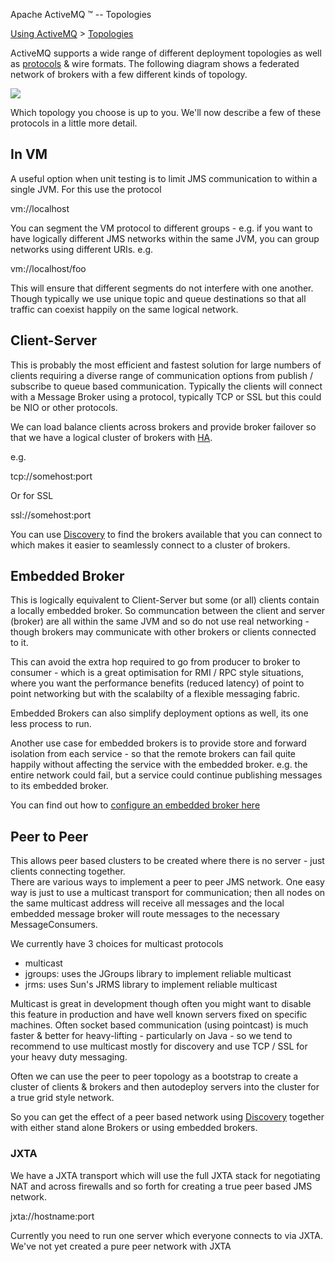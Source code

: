 Apache ActiveMQ ™ -- Topologies 

[Using ActiveMQ](using-activemq.html) > [Topologies](topologies.html)


ActiveMQ supports a wide range of different deployment topologies as well as [protocols](uri-protocols.html) & wire formats. The following diagram shows a federated network of brokers with a few different kinds of topology.

[![](topologies.data/BrokerTopology-1.png)](http://activemq.org/BrokerTopology.pdf)

Which topology you choose is up to you. We'll now describe a few of these protocols in a little more detail.

In VM
-----

A useful option when unit testing is to limit JMS communication to within a single JVM. For this use the protocol

vm://localhost

You can segment the VM protocol to different groups - e.g. if you want to have logically different JMS networks within the same JVM, you can group networks using different URIs. e.g.

vm://localhost/foo

This will ensure that different segments do not interfere with one another. Though typically we use unique topic and queue destinations so that all traffic can coexist happily on the same logical network.

Client-Server
-------------

This is probably the most efficient and fastest solution for large numbers of clients requiring a diverse range of communication options from publish / subscribe to queue based communication. Typically the clients will connect with a Message Broker using a protocol, typically TCP or SSL but this could be NIO or other protocols.

We can load balance clients across brokers and provide broker failover so that we have a logical cluster of brokers with [HA](ha.html).

e.g.

tcp://somehost:port

Or for SSL

ssl://somehost:port

You can use [Discovery](discovery.html) to find the brokers available that you can connect to which makes it easier to seamlessly connect to a cluster of brokers.

Embedded Broker
---------------

This is logically equivalent to Client-Server but some (or all) clients contain a locally embedded broker. So communcation between the client and server (broker) are all within the same JVM and so do not use real networking - though brokers may communicate with other brokers or clients connected to it.

This can avoid the extra hop required to go from producer to broker to consumer - which is a great optimisation for RMI / RPC style situations, where you want the performance benefits (reduced latency) of point to point networking but with the scalabilty of a flexible messaging fabric.

Embedded Brokers can also simplify deployment options as well, its one less process to run.

Another use case for embedded brokers is to provide store and forward isolation from each service - so that the remote brokers can fail quite happily without affecting the service with the embedded broker. e.g. the entire network could fail, but a service could continue publishing messages to its embedded broker.

You can find out how to [configure an embedded broker here](how-do-i-embed-a-broker-inside-a-connection.html)

Peer to Peer
------------

This allows peer based clusters to be created where there is no server - just clients connecting together.  
There are various ways to implement a peer to peer JMS network. One easy way is just to use a multicast transport for communication; then all nodes on the same multicast address will receive all messages and the local embedded message broker will route messages to the necessary MessageConsumers.

We currently have 3 choices for multicast protocols

*   multicast
*   jgroups: uses the JGroups library to implement reliable multicast
*   jrms: uses Sun's JRMS library to implement reliable multicast

Multicast is great in development though often you might want to disable this feature in production and have well known servers fixed on specific machines. Often socket based communication (using pointcast) is much faster & better for heavy-lifting - particularly on Java - so we tend to recommend to use multicast mostly for discovery and use TCP / SSL for your heavy duty messaging.

Often we can use the peer to peer topology as a bootstrap to create a cluster of clients & brokers and then autodeploy servers into the cluster for a true grid style network.

So you can get the effect of a peer based network using [Discovery](discovery.html) together with either stand alone Brokers or using embedded brokers.

### JXTA

We have a JXTA transport which will use the full JXTA stack for negotiating NAT and across firewalls and so forth for creating a true peer based JMS network.

jxta://hostname:port

Currently you need to run one server which everyone connects to via JXTA. We've not yet created a pure peer network with JXTA


